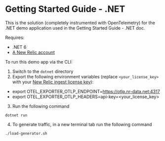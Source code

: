 # Getting Started Guide - .NET

This is the solution (completely instrumented with OpenTelemetry) for the .NET demo application used in the Getting Started Guide - .NET doc. 

Requires:

* .NET 6
* [A New Relic account](https://one.newrelic.com/)

To run this demo app via the CLI:

1. Switch to the `dotnet` directory
2. Export the following environment variables (replace `<your_license_key>` with your [New Relic ingest license key](https://docs.newrelic.com/docs/apis/intro-apis/new-relic-api-keys/#license-key)):
* export OTEL_EXPORTER_OTLP_ENDPOINT=https://otlp.nr-data.net:4317
* export OTEL_EXPORTER_OTLP_HEADERS=api-key=<your_license_key>
3. Run the following command

```shell
dotnet run
```

4. To generate traffic, in a new terminal tab run the following command
```shell
./load-generator.sh
```
